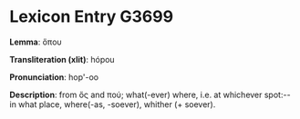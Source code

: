 # Lexicon Entry G3699

**Lemma**: ὅπου

**Transliteration (xlit)**: hópou

**Pronunciation**: hop'-oo

**Description**:
from ὅς and πού; what(-ever) where, i.e. at whichever spot:--in what place, where(-as, -soever), whither (+ soever).
